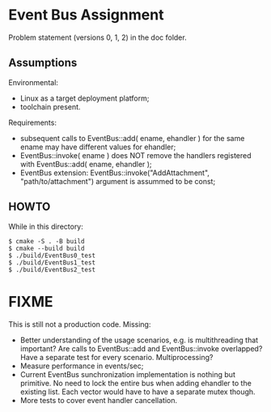 # Event Bus Assignment

Problem statement (versions 0, 1, 2) in the doc folder.

## Assumptions

Environmental:

* Linux as a target deployment platform;
* toolchain present.

Requirements:

* subsequent calls to EventBus::add( ename, ehandler )
for the same ename may have different values for ehandler;
* EventBus::invoke( ename ) does NOT remove the
handlers registered with EventBus::add( ename, ehandler );
* EventBus extension:
EventBus::invoke("AddAttachment", "path/to/attachment")
argument is assummed to be const;

## HOWTO

While in this directory:


```
$ cmake -S . -B build
$ cmake --build build
$ ./build/EventBus0_test
$ ./build/EventBus1_test
$ ./build/EventBus2_test

```

# FIXME

This is still not a production code.  Missing:

* Better understanding of the usage scenarios, e.g. is multithreading
that important? Are calls to EventBus::add and EventBus::invoke
overlapped?  Have a separate test for every scenario. Multiprocessing? 
* Measure performance in events/sec;
* Current EventBus sunchronization implementation is nothing but primitive.
No need to lock the entire bus when adding ehandler to the existing list.
Each vector would have to have a separate mutex though.
* More tests to cover event handler cancellation.
